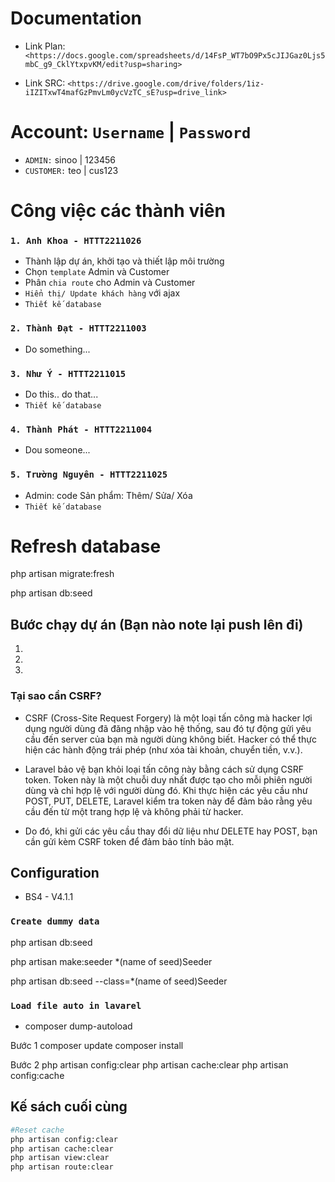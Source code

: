 # Documentation

+ Link Plan: `<https://docs.google.com/spreadsheets/d/14FsP_WT7bO9Px5cJIJGaz0Ljs5mbC_g9_CklYtxpvKM/edit?usp=sharing>`

+ Link SRC: `<https://drive.google.com/drive/folders/1iz-iIZITxwT4mafGzPmvLm0ycVzTC_sE?usp=drive_link>`

# Account: `Username` | `Password`

+ `ADMIN:` sinoo | 123456
+ `CUSTOMER:` teo | cus123

# Công việc các thành viên

### `1. Anh Khoa - HTTT2211026`

+ Thành lập dự án, khởi tạo và thiết lập môi trường
+ Chọn `template` Admin và Customer
+ Phân `chia route` cho Admin và Customer
+ `Hiển thị/ Update khách hàng` với ajax
+ `Thiết kế database`

### `2. Thành Đạt - HTTT2211003`

+ Do something...

### `3. Như Ý - HTTT2211015`

+ Do this.. do that...
+ `Thiết kế database`

### `4. Thành Phát - HTTT2211004`

+ Dou someone...

### `5. Trường Nguyên - HTTT2211025`

+ Admin: code Sản phẩm: Thêm/ Sửa/ Xóa
+ `Thiết kế database`

# Refresh database

php artisan migrate:fresh

php artisan db:seed

## Bước chạy dự án (Bạn nào note lại push lên đi)

1.

2.

3.

### Tại sao cần CSRF?

+ CSRF (Cross-Site Request Forgery) là một loại tấn công mà hacker lợi dụng người dùng đã đăng nhập vào hệ thống, sau đó tự động gửi yêu cầu đến server của bạn mà người dùng không biết. Hacker có thể thực hiện các hành động trái phép (như xóa tài khoản, chuyển tiền, v.v.).

+ Laravel bảo vệ bạn khỏi loại tấn công này bằng cách sử dụng CSRF token. Token này là một chuỗi duy nhất được tạo cho mỗi phiên người dùng và chỉ hợp lệ với người dùng đó. Khi thực hiện các yêu cầu như POST, PUT, DELETE, Laravel kiểm tra token này để đảm bảo rằng yêu cầu đến từ một trang hợp lệ và không phải từ hacker.

+ Do đó, khi gửi các yêu cầu thay đổi dữ liệu như DELETE hay POST, bạn cần gửi kèm CSRF token để đảm bảo tính bảo mật.

## Configuration

+ BS4 - V4.1.1

### `Create dummy data`

php artisan db:seed

php artisan make:seeder *(name of seed)Seeder

php artisan db:seed --class=*(name of seed)Seeder

### `Load file auto in lavarel`

+ composer dump-autoload

Bước 1
composer update
composer install

Bước 2
php artisan config:clear
php artisan cache:clear
php artisan config:cache

## Kế sách cuối cùng

```bash
#Reset cache
php artisan config:clear
php artisan cache:clear
php artisan view:clear
php artisan route:clear
